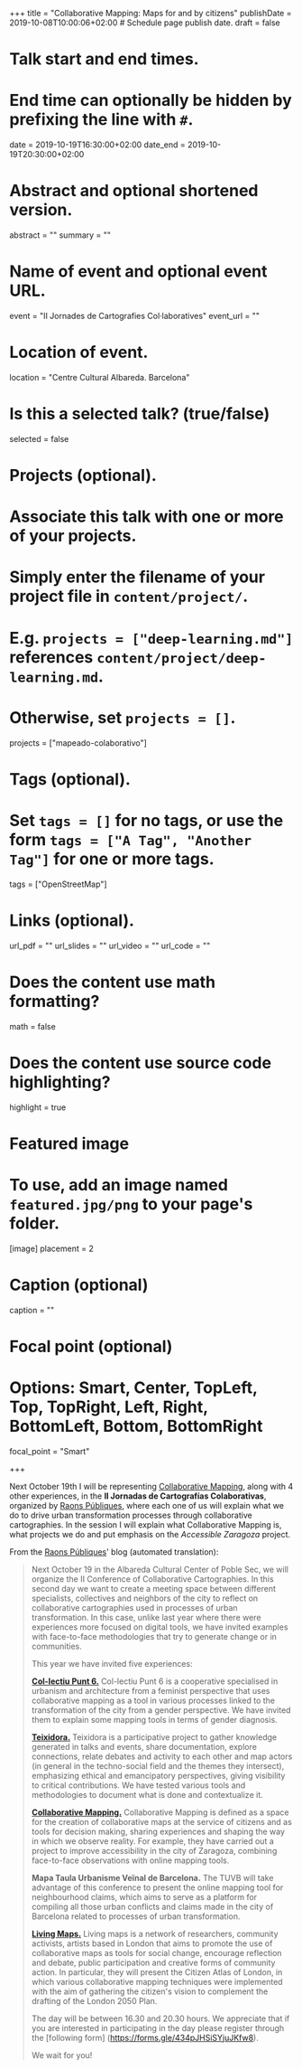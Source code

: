 +++
title = "Collaborative Mapping: Maps for and by citizens"
publishDate = 2019-10-08T10:00:06+02:00  # Schedule page publish date.
draft = false

# Talk start and end times.
#   End time can optionally be hidden by prefixing the line with `#`.
date = 2019-10-19T16:30:00+02:00
date_end = 2019-10-19T20:30:00+02:00

# Abstract and optional shortened version.
abstract = ""
summary = ""

# Name of event and optional event URL.
event = "II Jornades de Cartografies Col·laboratives"
event_url = ""

# Location of event.
location = "Centre Cultural Albareda. Barcelona"

# Is this a selected talk? (true/false)
selected = false

# Projects (optional).
#   Associate this talk with one or more of your projects.
#   Simply enter the filename of your project file in `content/project/`.
#   E.g. `projects = ["deep-learning.md"]` references `content/project/deep-learning.md`.
#   Otherwise, set `projects = []`.
projects = ["mapeado-colaborativo"]

# Tags (optional).
#   Set `tags = []` for no tags, or use the form `tags = ["A Tag", "Another Tag"]` for one or more tags.
tags = ["OpenStreetMap"]

# Links (optional).
url_pdf = ""
url_slides = ""
url_video = ""
url_code = ""

# Does the content use math formatting?
math = false

# Does the content use source code highlighting?
highlight = true

# Featured image
# To use, add an image named `featured.jpg/png` to your page's folder.
[image]
  placement = 2
  # Caption (optional)
  caption = ""

  # Focal point (optional)
  # Options: Smart, Center, TopLeft, Top, TopRight, Left, Right, BottomLeft, Bottom, BottomRight
  focal_point = "Smart"

+++


Next October 19th I will be representing [Collaborative Mapping](https://mapcolabora.org), along with 4 other experiences, in the **II Jornadas de Cartografías Colaborativas**, organized by [Raons Públiques](https://raons.coop/), where each one of us will explain what we do to drive urban transformation processes through collaborative cartographies. In the session I will explain what Collaborative Mapping is, what projects we do and put emphasis on the _Accessible Zaragoza_ project.

From the [Raons Públiques](https://raons.coop/)' blog (automated translation):

>Next October 19 in the Albareda Cultural Center of Poble Sec, we will organize the II Conference of Collaborative Cartographies. In this second day we want to create a meeting space between different specialists, collectives and neighbors of the city to reflect on collaborative cartographies used in processes of urban transformation. In this case, unlike last year where there were experiences more focused on digital tools, we have invited examples with face-to-face methodologies that try to generate change or in communities.
>
>This year we have invited five experiences:
>
>**[Col-lectiu Punt 6.](http://www.punt6.org/)**
>Col-lectiu Punt 6 is a cooperative specialised in urbanism and architecture from a feminist perspective that uses collaborative mapping as a tool in various processes linked to the transformation of the city from a gender perspective. We have invited them to explain some mapping tools in terms of gender diagnosis.
>
>**[Teixidora.](https://www.teixidora.net/wiki/%C2%B7%C2%B7%C2%B7)**
>Teixidora is a participative project to gather knowledge generated in talks and events, share documentation, explore connections, relate debates and activity to each other and map actors (in general in the techno-social field and the themes they intersect), emphasizing ethical and emancipatory perspectives, giving visibility to critical contributions. We have tested various tools and methodologies to document what is done and contextualize it.
>
>**[Collaborative Mapping.](https://mapcolabora.org)**
>Collaborative Mapping is defined as a space for the creation of collaborative maps at the service of citizens and as tools for decision making, sharing experiences and shaping the way in which we observe reality. For example, they have carried out a project to improve accessibility in the city of Zaragoza, combining face-to-face observations with online mapping tools.
>
>**Mapa Taula Urbanisme Veïnal de Barcelona.**
>The TUVB will take advantage of this conference to present the online mapping tool for neighbourhood claims, which aims to serve as a platform for compiling all those urban conflicts and claims made in the city of Barcelona related to processes of urban transformation.
>
>**[Living Maps.](https://www.livingmaps.org/)**
>Living maps is a network of researchers, community activists, artists based in London that aims to promote the use of collaborative maps as tools for social change, encourage reflection and debate, public participation and creative forms of community action. In particular, they will present the Citizen Atlas of London, in which various collaborative mapping techniques were implemented with the aim of gathering the citizen's vision to complement the drafting of the London 2050 Plan.
>
>The day will be between 16.30 and 20.30 hours.
>We appreciate that if you are interested in participating in the day please register through the [following form] (https://forms.gle/434pJHSiSYjuJKfw8).
>
>We wait for you!

